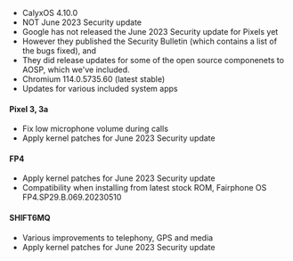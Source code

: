 * CalyxOS 4.10.0
* NOT June 2023 Security update
* Google has not released the June 2023 Security update for Pixels yet
* However they published the Security Bulletin (which contains a list of the bugs fixed), and
* They did release updates for some of the open source componenets to AOSP, which we've included.
* Chromium 114.0.5735.60 (latest stable)
* Updates for various included system apps

#### Pixel 3, 3a
* Fix low microphone volume during calls
* Apply kernel patches for June 2023 Security update

#### FP4
* Apply kernel patches for June 2023 Security update
* Compatibility when installing from latest stock ROM, Fairphone OS FP4.SP29.B.069.20230510

#### SHIFT6MQ
* Various improvements to telephony, GPS and media
* Apply kernel patches for June 2023 Security update
